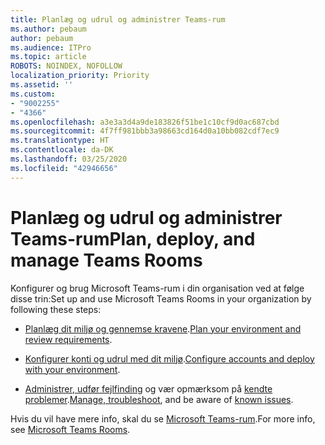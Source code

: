 ```yaml
---
title: Planlæg og udrul og administrer Teams-rum
ms.author: pebaum
author: pebaum
ms.audience: ITPro
ms.topic: article
ROBOTS: NOINDEX, NOFOLLOW
localization_priority: Priority
ms.assetid: ''
ms.custom:
- "9002255"
- "4366"
ms.openlocfilehash: a3e3a3d4a9de183826f51be1c10cf9d0ac687cbd
ms.sourcegitcommit: 4f7ff981bbb3a98663cd164d0a10bb082cdf7ec9
ms.translationtype: HT
ms.contentlocale: da-DK
ms.lasthandoff: 03/25/2020
ms.locfileid: "42946656"
---
```

# <a name="plan-deploy-and-manage-teams-rooms"></a><span data-ttu-id="48a06-102">Planlæg og udrul og administrer Teams-rum</span><span class="sxs-lookup"><span data-stu-id="48a06-102">Plan, deploy, and manage Teams Rooms</span></span>

<span data-ttu-id="48a06-103">Konfigurer og brug Microsoft Teams-rum i din organisation ved at følge disse trin:</span><span class="sxs-lookup"><span data-stu-id="48a06-103">Set up and use Microsoft Teams Rooms in your organization by following these steps:</span></span> 

- <span data-ttu-id="48a06-104">[Planlæg dit miljø og gennemse kravene](https://docs.microsoft.com/microsoftteams/rooms/rooms-plan).</span><span class="sxs-lookup"><span data-stu-id="48a06-104">[Plan your environment and review requirements](https://docs.microsoft.com/microsoftteams/rooms/rooms-plan).</span></span>

- <span data-ttu-id="48a06-105">[Konfigurer konti og udrul med dit miljø](https://docs.microsoft.com/microsoftteams/rooms/rooms-deploy).</span><span class="sxs-lookup"><span data-stu-id="48a06-105">[Configure accounts and deploy with your environment](https://docs.microsoft.com/microsoftteams/rooms/rooms-deploy).</span></span>

- <span data-ttu-id="48a06-106">[Administrer, udfør fejlfinding](https://docs.microsoft.com/microsoftteams/rooms/rooms-manage#troubleshooting) og vær opmærksom på [kendte problemer](https://docs.microsoft.com/microsoftteams/rooms/known-issues).</span><span class="sxs-lookup"><span data-stu-id="48a06-106">[Manage, troubleshoot](https://docs.microsoft.com/microsoftteams/rooms/rooms-manage#troubleshooting), and be aware of [known issues](https://docs.microsoft.com/microsoftteams/rooms/known-issues).</span></span> 

<span data-ttu-id="48a06-107">Hvis du vil have mere info, skal du se [Microsoft Teams-rum](https://docs.microsoft.com/microsoftteams/rooms/).</span><span class="sxs-lookup"><span data-stu-id="48a06-107">For more info, see [Microsoft Teams Rooms](https://docs.microsoft.com/microsoftteams/rooms/).</span></span>
